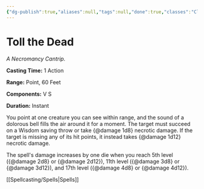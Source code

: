 ```yaml
---
{"dg-publish":true,"aliases":null,"tags":null,"done":true,"classes":"Cleric, Warlock, Wizard,","spellLevel":0,"school":"Necromancy","source":"XGE","permalink":"/spells/toll-the-dead/","dgHomeLink":false,"dgPassFrontmatter":true}
---
```


# Toll the Dead
*A Necromancy Cantrip.*

**Casting Time:** 1 Action

**Range:** Point, 60 Feet

**Components:** V S 

**Duration:** Instant

You point at one creature you can see within range, and the sound of a dolorous bell fills the air around it for a moment. The target must succeed on a Wisdom saving throw or take {@damage 1d8} necrotic damage. If the target is missing any of its hit points, it instead takes {@damage 1d12} necrotic damage.



The spell's damage increases by one die when you reach 5th level ({@damage 2d8} or {@damage 2d12}), 11th level ({@damage 3d8} or {@damage 3d12}), and 17th level ({@damage 4d8} or {@damage 4d12}).

[[Spellcasting/Spells|Spells]]
